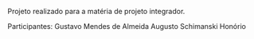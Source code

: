 Projeto realizado para a matéria de projeto integrador.

Participantes:
Gustavo Mendes de Almeida
Augusto Schimanski Honório
